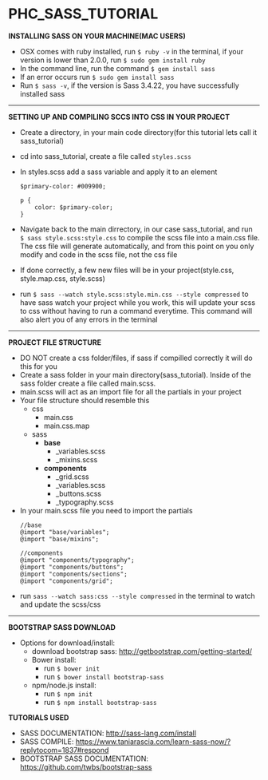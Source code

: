 # PHC_SASS_TUTORIAL

**INSTALLING SASS ON YOUR MACHINE(MAC USERS)**
* OSX comes with ruby installed, run `$ ruby -v` in the terminal, if your version is lower than 2.0.0, run `$ sudo gem install ruby`
* In the command line, run the command `$ gem install sass`
* If an error occurs run `$ sudo gem install sass`
* Run `$ sass -v`, if the version is Sass 3.4.22, you have successfully installed sass

***

**SETTING UP AND COMPILING SCCS INTO CSS IN YOUR PROJECT**
* Create a directory, in your main code directory(for this tutorial lets call it sass_tutorial)
* cd into sass_tutorial, create a file called `styles.scss`
* In styles.scss add a sass variable and apply it to an element
	
	```
	$primary-color: #009900;
	
	p {
		color: $primary-color;
	}
	```
* Navigate back to the main dirrectory, in our case sass_tutorial, and run ` $ sass style.scss:style.css` to compile the scss file into a main.css file. The css file will generate automatically, and from this point on you only modify and code in the scss file, not the css file
* If done correctly, a few new files will be in your project(style.css, style.map.css, style.scss)
* run `$ sass --watch style.scss:style.min.css --style compressed` to have sass watch your project while you work, this will update your scss to css without having to run a command everytime. This command will also alert you of any errors in the terminal

***

**PROJECT FILE STRUCTURE**
* DO NOT create a css folder/files, if sass if compilled correctly it will do this for you
* Create a sass folder in your main directory(sass_tutorial). Inside of the sass folder create a file called main.scss.
* main.scss will act as an import file for all the partials in your project 
* Your file structure should resemble this
	* css
		* main.css
		* main.css.map
	* sass
		* **base**
			* _variables.scss
			* _mixins.scss
		* **components**
			* _grid.scss
			* _variables.scss
			* _buttons.scss
			* _typography.scss 
* In your main.scss file you need to import the partials 
	```
	//base
	@import "base/variables";
	@import "base/mixins";

	//components
	@import "components/typography";
	@import "components/buttons";
	@import "components/sections";
	@import "components/grid";
	```
* run `sass --watch sass:css --style compressed` in the terminal to watch and update the scss/css

***

**BOOTSTRAP SASS DOWNLOAD**
* Options for download/install:
	* download bootstrap sass: http://getbootstrap.com/getting-started/
	* Bower install:
		* run `$ bower init` 
		* run `$ bower install bootstrap-sass`
	* npm/node.js install: 
		* run `$ npm init`
		* run `$ npm install bootstrap-sass`

















**TUTORIALS USED** 
* SASS DOCUMENTATION: http://sass-lang.com/install
* SASS COMPILE: https://www.taniarascia.com/learn-sass-now/?replytocom=1837#respond
* BOOTSTRAP SASS DOCUMENTATION: https://github.com/twbs/bootstrap-sass